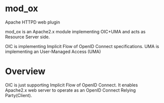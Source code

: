 mod_ox
======

Apache HTTPD web plugin

mod_ox is an Apache2.x module implementing OIC+UMA and acts as Resource Server side.

OIC is implementing Implicit Flow of OpenID Connect specifications.
UMA is implementing an User-Managed Access (UMA)

Overview
========
OIC is just supporting Implicit Flow of OpenID Connect.
It enables Apache2.x web server to operate as an OpenID Connect Relying Party(Client).
